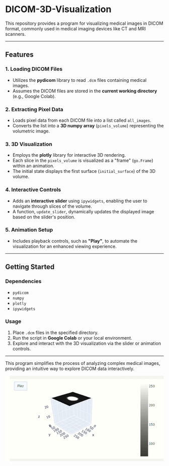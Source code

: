 # DICOM-3D-Visualization

This repository provides a program for visualizing medical images in DICOM format, commonly used in medical imaging devices like CT and MRI scanners.

---

## **Features**

### **1. Loading DICOM Files**
- Utilizes the **pydicom** library to read `.dcm` files containing medical images.  
- Assumes the DICOM files are stored in the **current working directory** (e.g., Google Colab).

### **2. Extracting Pixel Data**
- Loads pixel data from each DICOM file into a list called `all_images`.  
- Converts the list into a **3D numpy array** (`pixels_volume`) representing the volumetric image.

### **3. 3D Visualization**
- Employs the **plotly** library for interactive 3D rendering.  
- Each slice in the `pixels_volume` is visualized as a "frame" (`go.Frame`) within an animation.  
- The initial state displays the first surface (`initial_surface`) of the 3D volume.

### **4. Interactive Controls**
- Adds an **interactive slider** using `ipywidgets`, enabling the user to navigate through slices of the volume.  
- A function, `update_slider`, dynamically updates the displayed image based on the slider's position.

### **5. Animation Setup**
- Includes playback controls, such as **"Play"**, to automate the visualization for an enhanced viewing experience.

---

## **Getting Started**

### **Dependencies**
- `pydicom`
- `numpy`
- `plotly`
- `ipywidgets`

### **Usage**
1. Place `.dcm` files in the specified directory.
2. Run the script in **Google Colab** or your local environment.
3. Explore and interact with the 3D visualization via the slider or animation controls.

---

This program simplifies the process of analyzing complex medical images, providing an intuitive way to explore DICOM data interactively.


![](https://github.com/Artempug/DICOM-3D-Vizualization/blob/main/Untitled7.ipynb%20-%20Colab%20-%20Google%20Chrome%202024-07-27%2011-46-49%20(online-video-cutter.com).gif)

